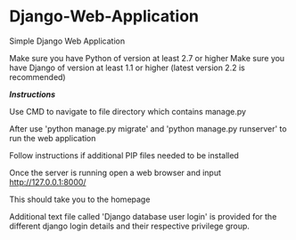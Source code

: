 # Django-Web-Application
Simple Django Web Application

Make sure you have Python of version at least 2.7 or higher
Make sure you have Django of version at least 1.1 or higher (latest version 2.2 is recommended)


***Instructions***

Use CMD to navigate to file directory which contains manage.py

After use 'python manage.py migrate' and 'python manage.py runserver' to run the web application

Follow instructions if additional PIP files needed to be installed

Once the server is running open a web browser and input http://127.0.0.1:8000/

This should take you to the homepage


Additional text file called 'Django database user login' is provided for the different django login details and their respective privilege group.
